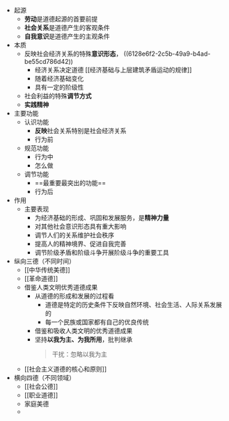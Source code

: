 - 起源
	- **劳动**是道德起源的首要前提
	- **社会关系**是道德产生的客观条件
	- **自我意识**是道德产生的主观条件
- 本质
	- 反映社会经济关系的特殊**意识形态**， ((6128e6f2-2c5b-49a9-b4ad-be55cd786d42))
		- 经济关系决定道德 [[经济基础与上层建筑矛盾运动的规律]]
		- 随着经济基础变化
		- 具有一定的阶级性
	- 社会利益的特殊**调节方式**
	- **实践精神**
- 主要功能
	- 认识功能
		- **反映**社会关系特别是社会经济关系
		- 行为前
	- 规范功能
		- 行为中
		- 怎么做
	- 调节功能
		- ==最重要最突出的功能==
		- 行为后
- 作用
	- 主要表现
		- 为经济基础的形成、巩固和发展服务，是**精神力量**
		- 对其他社会意识形态具有重大影响
		- 调节人们的关系维护社会秩序
		- 提高人的精神境界、促进自我完善
		- 调节阶级矛盾和阶级斗争开展阶级斗争的重要工具
- 纵向三德（不同时间）
	- [[中华传统美德]]
	- [[革命道德]]
	- 借鉴人类文明优秀道德成果
		- 从道德的形成和发展的过程看
			- 道德是特定的历史条件下反映自然环境、社会生活、人际关系发展的
			- 每一个民族或国家都有自己的优良传统
		- 借鉴和吸收人类文明的优秀道德成果
		- 坚持**以我为主、为我所用**，批判继承
		  > 干扰：忽略以我为主
	- [[社会主义道德的核心和原则]]
- 横向四德（不同领域）
	- [[社会公德]]
	- [[职业道德]]
	- 家庭美德
	-